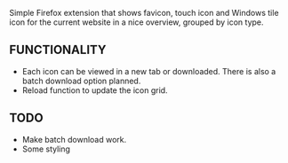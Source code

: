 Simple Firefox extension that shows favicon, touch icon and Windows tile icon for the current website in a nice overview, grouped by icon type.

## FUNCTIONALITY
* Each icon can be viewed in a new tab or downloaded. There is also a batch download option planned.
* Reload function to update the icon grid.

## TODO
* Make batch download work.
* Some styling
